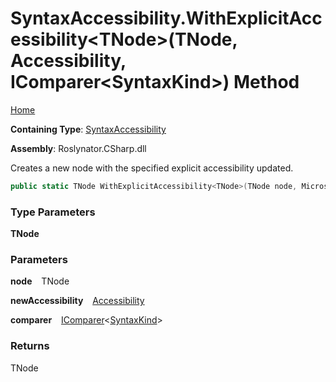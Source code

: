 # SyntaxAccessibility\.WithExplicitAccessibility\<TNode\>\(TNode, Accessibility, IComparer\<SyntaxKind\>\) Method

[Home](../../../../README.md)

**Containing Type**: [SyntaxAccessibility](../README.md)

**Assembly**: Roslynator\.CSharp\.dll

  
Creates a new node with the specified explicit accessibility updated\.

```csharp
public static TNode WithExplicitAccessibility<TNode>(TNode node, Microsoft.CodeAnalysis.Accessibility newAccessibility, System.Collections.Generic.IComparer<Microsoft.CodeAnalysis.CSharp.SyntaxKind> comparer = null) where TNode : Microsoft.CodeAnalysis.SyntaxNode
```

### Type Parameters

**TNode**

### Parameters

**node** &ensp; TNode

**newAccessibility** &ensp; [Accessibility](https://docs.microsoft.com/en-us/dotnet/api/microsoft.codeanalysis.accessibility)

**comparer** &ensp; [IComparer](https://docs.microsoft.com/en-us/dotnet/api/system.collections.generic.icomparer-1)\<[SyntaxKind](https://docs.microsoft.com/en-us/dotnet/api/microsoft.codeanalysis.csharp.syntaxkind)\>

### Returns

TNode

